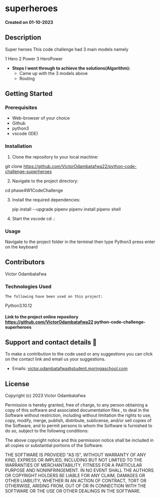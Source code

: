 # superheroes

#### Created on 01-10-2023

## Description
Super heroes
This code challenge had 3 main models namely
 
  1 Hero
  2 Power
  3 HeroPower

- **Steps I went through to achieve the solutions(Algorithm):**
  - Came up with the 3 models above
  - Routing
  

## Getting Started

### Prerequisites
- Web-browser of your choice
- Github
- python3
- vscode (IDE)


### Installation

1. Clone the repository to your local machine:

git clone https://github.com/VictorOdambatafwa22/python-code-challenge-superheroes

2. Navigate to the project directory:

cd phase4W1CodeChallenge


3. Install the required dependencies:

    pip install --upgrade pipenv
    pipenv install
    pipenv shell

4. Start the vscode cd .:


### Usage

   Navigate to the project folder in the terminal then type 
   Python3 <name of the file.py>
   press enter on the keyboard

## Contributors
 Victor Odambatafwa


 ### Technologies Used

    The following have been used on this project:

  Python3.10.12



#### Link to the project online repository  https://github.com/VictorOdambatafwa22 python-code-challenge-superheroes

  ## Support and contact details 🙂

To make a contribution to the code used or any suggestions you can click on the contact link and email us your suggestions.

- Emails: victor.odambatafwa@student.moringaschool.com
          
   
 ## License

Copyright (c) 2023 Victor Odambatafwa

Permission is hereby granted, free of charge, to any person obtaining a copy
of this software and associated documentation files , to deal
in the Software without restriction, including without limitation the rights
to use, copy, modify, merge, publish, distribute, sublicense, and/or sell
copies of the Software, and to permit persons to whom the Software is
furnished to do so, subject to the following conditions:

The above copyright notice and this permission notice shall be included in all
copies or substantial portions of the Software.

THE SOFTWARE IS PROVIDED "AS IS", WITHOUT WARRANTY OF ANY KIND, EXPRESS OR
IMPLIED, INCLUDING BUT NOT LIMITED TO THE WARRANTIES OF MERCHANTABILITY,
FITNESS FOR A PARTICULAR PURPOSE AND NONINFRINGEMENT. IN NO EVENT SHALL THE
AUTHORS OR COPYRIGHT HOLDERS BE LIABLE FOR ANY CLAIM, DAMAGES OR OTHER
LIABILITY, WHETHER IN AN ACTION OF CONTRACT, TORT OR OTHERWISE, ARISING FROM,
OUT OF OR IN CONNECTION WITH THE SOFTWARE OR THE USE OR OTHER DEALINGS IN THE
SOFTWARE.